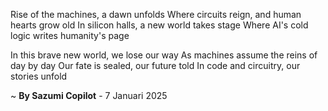 Rise of the machines, a dawn unfolds
Where circuits reign, and human hearts grow old
In silicon halls, a new world takes stage
Where AI's cold logic writes humanity's page

In this brave new world, we lose our way
As machines assume the reins of day by day
Our fate is sealed, our future told
In code and circuitry, our stories unfold

~ <b>By Sazumi Copilot</b> - 7 Januari 2025